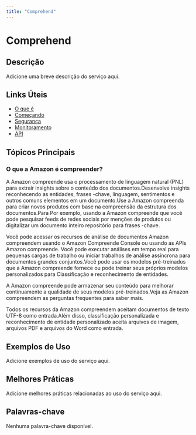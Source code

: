 ```yaml
---
title: "Comprehend"
---
```


# Comprehend

## Descrição

Adicione uma breve descrição do serviço aqui.

## Links Úteis

- [O que é](https://docs.aws.amazon.com/comprehend/latest/dg/what-is.html)
- [Começando](https://docs.aws.amazon.com/comprehend/latest/dg/getting-started.html)
- [Segurança](https://docs.aws.amazon.com/comprehend/latest/dg/security.html)
- [Monitoramento](https://docs.aws.amazon.com/comprehend/latest/dg/monitoring.html)
- [API](https://docs.aws.amazon.com/comprehend/latest/dg/api.html)

## Tópicos Principais

### O que a Amazon é compreender?

A Amazon compreende usa o processamento de linguagem natural (PNL) para extrair insights sobre o conteúdo dos documentos.Desenvolve insights reconhecendo as entidades, frases -chave, linguagem, sentimentos e outros comuns
elementos em um documento.Use a Amazon compreenda para criar novos produtos com base na compreensão da estrutura dos documentos.Para
Por exemplo, usando a Amazon compreende que você pode pesquisar feeds de redes sociais por menções de produtos ou digitalizar um documento inteiro
repositório para frases -chave.

Você pode acessar os recursos de análise de documentos Amazon compreendem usando o Amazon Compreende Console ou usando as APIs Amazon compreende.
Você pode executar análises em tempo real para pequenas cargas de trabalho ou iniciar trabalhos de análise assíncrona para documentos grandes
conjuntos.Você pode usar os modelos pré-treinados que a Amazon compreende fornece ou pode treinar seus próprios modelos personalizados para
Classificação e reconhecimento de entidades.

A Amazon compreende pode armazenar seu conteúdo para melhorar continuamente a qualidade
de seus modelos pré-treinados.Veja as Amazon compreendem as perguntas frequentes para saber mais.

Todos os recursos da Amazon compreendem aceitam documentos de texto UTF-8 como entrada.Além disso, classificação personalizada
e reconhecimento de entidade personalizado aceita arquivos de imagem, arquivos PDF e arquivos do Word como entrada.

## Exemplos de Uso

Adicione exemplos de uso do serviço aqui.

## Melhores Práticas

Adicione melhores práticas relacionadas ao uso do serviço aqui.

## Palavras-chave

Nenhuma palavra-chave disponível.
